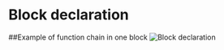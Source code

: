 # Block declaration

##Example of function chain in one block
![Block declaration](../docu-graph-generated/function.png)
